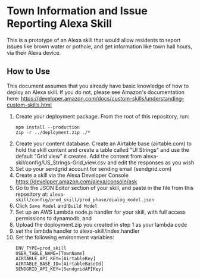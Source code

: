 # Town Information and Issue Reporting Alexa Skill
This is a prototype of an Alexa skill that would allow residents
to report issues like brown water or pothole, and get information
like town hall hours, via their Alexa device.

## How to Use
This document assumes that you already have basic knowledge of how to deploy
an Alexa skill. If you do not, please see Amazon's documentation
here: https://developer.amazon.com/docs/custom-skills/understanding-custom-skills.html

1. Create your deployment package. From the root of this repository, run:
   ````
   npm install --production
   zip -r ../deployment.zip ./*
   
1. Create your content database. Create an Airtable base (airtable.com) to hold the skill content and create a table
called "UI Strings" and use the default "Grid view" it creates.
Add the content from alexa-skil/config/US_Strings-Grid_view.csv
and edit the responses as you wish
1. Set up your sendgrid account for sending email (sendgrid.com)
1. Create a skill via the Alexa Developer Console https://developer.amazon.com/alexa/console/ask
1. Go to the JSON Editor section of your skill, and paste in the file
from this repository at:
`alexa-skill/config/prod_skill/prod_phase/dialog_model.json`
1. Click `Save Model` and `Build Model`
1. Set up an AWS Lambda node.js handler for your skill, with full access
permissions to dynamodb, and 
1. Upload the deployment.zip you created in step 1 as your lambda code
1. set the lambda handler to alexa-skill/index.handler
1. Set the following environment variables:
    ```
    ENV_TYPE=prod_skill
    USER_TABLE_NAME=[TownName]
    AIRTABLE_API_KEY=[AirtableKey]
    AIRTABLE_BASE_ID=[AirtableBaseId]
    SENDGRID_API_KEY=[SendgridAPIKey]
    
    

